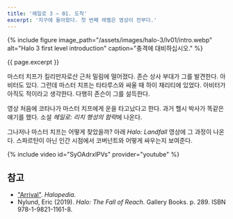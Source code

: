 ```yaml
---
title: '헤일로 3 — 01. 도착'
excerpt: '지구에 돌아왔다. 첫 번째 레벨은 영상이 전부다.'
---
```


{% include figure image_path="/assets/images/halo-3/lv01/intro.webp" alt="Halo 3 first level introduction"
caption="충격에 대비하십시오." %}

{{ page.excerpt }}

마스터 치프가 킬리만자로산 근처 밀림에 떨어졌다. 존슨 상사 부대가 그를 발견한다. 아비터도 있다. 그런데 마스터 치프는 타타루스와 싸울 때 하이
채리티에 있었다. 아비터가 아직도 적이라고 생각한다. 다행히 존슨이 그를 설득한다.

영상 처음에 코타나가 마스터 치프에게 운을 타고났다고 한다. 과거 헬시 박사가 똑같은 얘기를 했다. 소설 *헤일로: 리치 행성의 함락*에 나온다.

그나저나 마스터 치프는 어떻게 찾았을까? 아래 *Halo: Landfall* 영상에 그 과정이 나온다. 스파르탄이 아닌 인간 시점에서 코버넌트와 어떻게
싸우는지 보여준다.

{% include video id="SyOAdrxlPVs" provider="youtube" %}

## 참고

- ["Arrival"](https://www.halopedia.org/Arrival). *Halopedia*.
- Nylund, Eric (2019). *Halo: The Fall of Reach*. Gallery Books. p. 289. ISBN 978-1-9821-1161-8.
